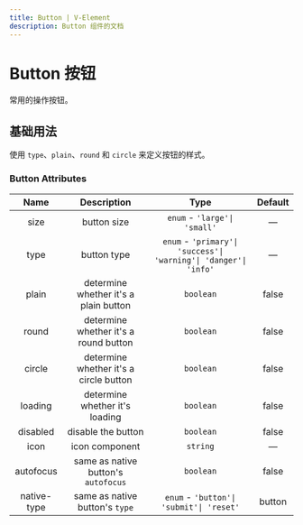 ```yaml
---
title: Button | V-Element
description: Button 组件的文档
---
```


# Button 按钮

常用的操作按钮。

## 基础用法

使用 `type`、`plain`、`round` 和 `circle` 来定义按钮的样式。

<preview path="../demo/Button/Basic.vue" title="基础用法" description="Button 组件的基础用法"></preview>

### Button Attributes

|    Name     |              Description               |                               Type                               | Default |
| :---------: | :------------------------------------: | :--------------------------------------------------------------: | :-----: |
|    size     |              button size               |                   `enum` - `'large'\| 'small'`                   |    —    |
|    type     |              button type               | `enum` - `'primary'\| 'success'\| 'warning'\| 'danger'\| 'info'` |    —    |
|    plain    | determine whether it's a plain button  |                            `boolean`                             |  false  |
|    round    | determine whether it's a round button  |                            `boolean`                             |  false  |
|   circle    | determine whether it's a circle button |                            `boolean`                             |  false  |
|   loading   |     determine whether it's loading     |                            `boolean`                             |  false  |
|  disabled   |           disable the button           |                            `boolean`                             |  false  |
|    icon     |             icon component             |                             `string`                             |    —    |
|  autofocus  |  same as native button's `autofocus`   |                            `boolean`                             |  false  |
| native-type |     same as native button's `type`     |             `enum` - `'button'\| 'submit'\| 'reset'`             | button  |
